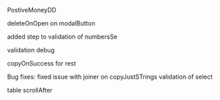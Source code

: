 PostiveMoneyDD

deleteOnOpen on modalButton

added step to validation of numbersSe


validation debug

copyOnSuccess for rest

Bug fixes:
fixed issue with joiner on copyJustSTrings
validation of select

table scrollAfter
